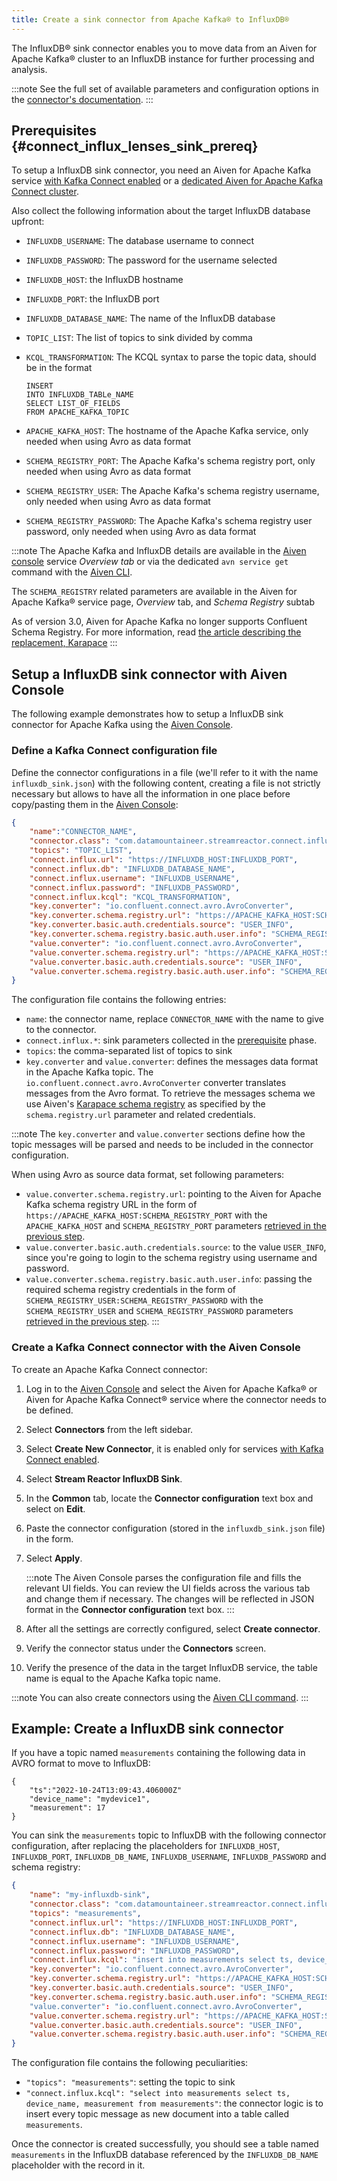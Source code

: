 ```yaml
---
title: Create a sink connector from Apache Kafka® to InfluxDB®
---
```


The InfluxDB® sink connector enables you to move data from an Aiven for
Apache Kafka® cluster to an InfluxDB instance for further processing and
analysis.

:::note
See the full set of available parameters and configuration
options in the [connector's
documentation](https://docs.lenses.io/connectors/sink/influx.html).
:::

## Prerequisites {#connect_influx_lenses_sink_prereq}

To setup a InfluxDB sink connector, you need an Aiven for Apache Kafka
service [with Kafka Connect enabled](enable-connect) or a
[dedicated Aiven for Apache Kafka Connect cluster](/docs/products/kafka/kafka-connect/get-started#apache_kafka_connect_dedicated_cluster).

Also collect the following information about the
target InfluxDB database upfront:

-   `INFLUXDB_USERNAME`: The database username to connect

-   `INFLUXDB_PASSWORD`: The password for the username selected

-   `INFLUXDB_HOST`: the InfluxDB hostname

-   `INFLUXDB_PORT`: the InfluxDB port

-   `INFLUXDB_DATABASE_NAME`: The name of the InfluxDB database

-   `TOPIC_LIST`: The list of topics to sink divided by comma

-   `KCQL_TRANSFORMATION`: The KCQL syntax to parse the topic data,
    should be in the format

    ```
    INSERT
    INTO INFLUXDB_TABLe_NAME
    SELECT LIST_OF_FIELDS
    FROM APACHE_KAFKA_TOPIC
    ```

-   `APACHE_KAFKA_HOST`: The hostname of the Apache Kafka service, only
    needed when using Avro as data format

-   `SCHEMA_REGISTRY_PORT`: The Apache Kafka's schema registry port,
    only needed when using Avro as data format

-   `SCHEMA_REGISTRY_USER`: The Apache Kafka's schema registry
    username, only needed when using Avro as data format

-   `SCHEMA_REGISTRY_PASSWORD`: The Apache Kafka's schema registry user
    password, only needed when using Avro as data format

:::note
The Apache Kafka and InfluxDB details are available in the [Aiven
console](https://console.aiven.io/) service *Overview tab* or via the
dedicated `avn service get` command with the
[Aiven CLI](/docs/tools/cli/service-cli#avn_service_get).

The `SCHEMA_REGISTRY` related parameters are available in the Aiven for
Apache Kafka® service page, *Overview* tab, and *Schema Registry* subtab

As of version 3.0, Aiven for Apache Kafka no longer supports Confluent
Schema Registry. For more information, read [the article describing the
replacement, Karapace](https://help.aiven.io/en/articles/5651983)
:::

## Setup a InfluxDB sink connector with Aiven Console

The following example demonstrates how to setup a InfluxDB sink
connector for Apache Kafka using the [Aiven
Console](https://console.aiven.io/).

### Define a Kafka Connect configuration file

Define the connector configurations in a file (we'll refer to it with
the name `influxdb_sink.json`) with the following content, creating a
file is not strictly necessary but allows to have all the information in
one place before copy/pasting them in the [Aiven
Console](https://console.aiven.io/):

```json
{
    "name":"CONNECTOR_NAME",
    "connector.class": "com.datamountaineer.streamreactor.connect.influx.InfluxSinkConnector",
    "topics": "TOPIC_LIST",
    "connect.influx.url": "https://INFLUXDB_HOST:INFLUXDB_PORT",
    "connect.influx.db": "INFLUXDB_DATABASE_NAME",
    "connect.influx.username": "INFLUXDB_USERNAME",
    "connect.influx.password": "INFLUXDB_PASSWORD",
    "connect.influx.kcql": "KCQL_TRANSFORMATION",
    "key.converter": "io.confluent.connect.avro.AvroConverter",
    "key.converter.schema.registry.url": "https://APACHE_KAFKA_HOST:SCHEMA_REGISTRY_PORT",
    "key.converter.basic.auth.credentials.source": "USER_INFO",
    "key.converter.schema.registry.basic.auth.user.info": "SCHEMA_REGISTRY_USER:SCHEMA_REGISTRY_PASSWORD",
    "value.converter": "io.confluent.connect.avro.AvroConverter",
    "value.converter.schema.registry.url": "https://APACHE_KAFKA_HOST:SCHEMA_REGISTRY_PORT",
    "value.converter.basic.auth.credentials.source": "USER_INFO",
    "value.converter.schema.registry.basic.auth.user.info": "SCHEMA_REGISTRY_USER:SCHEMA_REGISTRY_PASSWORD"
}
```

The configuration file contains the following entries:

-   `name`: the connector name, replace `CONNECTOR_NAME` with the name
    to give to the connector.
-   `connect.influx.*`: sink parameters collected in the
    [prerequisite](/docs/products/kafka/kafka-connect/howto/influx-sink#connect_influx_lenses_sink_prereq) phase.
-   `topics`: the comma-separated list of topics to sink
-   `key.converter` and `value.converter`: defines the messages data
    format in the Apache Kafka topic. The
    `io.confluent.connect.avro.AvroConverter` converter translates
    messages from the Avro format. To retrieve the messages schema we
    use Aiven's [Karapace schema
    registry](https://github.com/aiven/karapace) as specified by the
    `schema.registry.url` parameter and related credentials.

:::note
The `key.converter` and `value.converter` sections define how the topic
messages will be parsed and needs to be included in the connector
configuration.

When using Avro as source data format, set following
parameters:

-   `value.converter.schema.registry.url`: pointing to the Aiven for
    Apache Kafka schema registry URL in the form of
    `https://APACHE_KAFKA_HOST:SCHEMA_REGISTRY_PORT` with the
    `APACHE_KAFKA_HOST` and `SCHEMA_REGISTRY_PORT` parameters
    [retrieved in the previous step](/docs/products/kafka/kafka-connect/howto/influx-sink#connect_influx_lenses_sink_prereq).
-   `value.converter.basic.auth.credentials.source`: to the value
    `USER_INFO`, since you're going to login to the schema registry
    using username and password.
-   `value.converter.schema.registry.basic.auth.user.info`: passing the
    required schema registry credentials in the form of
    `SCHEMA_REGISTRY_USER:SCHEMA_REGISTRY_PASSWORD` with the
    `SCHEMA_REGISTRY_USER` and `SCHEMA_REGISTRY_PASSWORD` parameters
    [retrieved in the previous step](/docs/products/kafka/kafka-connect/howto/influx-sink#connect_influx_lenses_sink_prereq).
:::

### Create a Kafka Connect connector with the Aiven Console

To create an Apache Kafka Connect connector:

1.  Log in to the [Aiven Console](https://console.aiven.io/) and select
    the Aiven for Apache Kafka® or Aiven for Apache Kafka Connect®
    service where the connector needs to be defined.

2.  Select **Connectors** from the left sidebar.

3.  Select **Create New Connector**, it is enabled only for
    services
    [with Kafka Connect enabled](enable-connect).

4.  Select **Stream Reactor InfluxDB Sink**.

5.  In the **Common** tab, locate the **Connector configuration** text
    box and select on **Edit**.

6.  Paste the connector configuration (stored in the
    `influxdb_sink.json` file) in the form.

7.  Select **Apply**.

    :::note
    The Aiven Console parses the configuration file and fills the
    relevant UI fields. You can review the UI fields across the various
    tab and change them if necessary. The changes will be reflected in
    JSON format in the **Connector configuration** text box.
    :::

8.  After all the settings are correctly configured, select **Create
    connector**.

9.  Verify the connector status under the **Connectors** screen.

10. Verify the presence of the data in the target InfluxDB service, the
    table name is equal to the Apache Kafka topic name.

:::note
You can also create connectors using the
[Aiven CLI command](/docs/tools/cli/service/connector#avn_service_connector_create).
:::

## Example: Create a InfluxDB sink connector

If you have a topic named `measurements` containing the following data
in AVRO format to move to InfluxDB:

```
{
    "ts":"2022-10-24T13:09:43.406000Z"
    "device_name": "mydevice1",
    "measurement": 17
}
```

You can sink the `measurements` topic to InfluxDB with the following
connector configuration, after replacing the placeholders for
`INFLUXDB_HOST`, `INFLUXDB_PORT`, `INFLUXDB_DB_NAME`,
`INFLUXDB_USERNAME`, `INFLUXDB_PASSWORD` and schema registry:

```json
{
    "name": "my-influxdb-sink",
    "connector.class": "com.datamountaineer.streamreactor.connect.influx.InfluxSinkConnector",
    "topics": "measurements",
    "connect.influx.url": "https://INFLUXDB_HOST:INFLUXDB_PORT",
    "connect.influx.db": "INFLUXDB_DATABASE_NAME",
    "connect.influx.username": "INFLUXDB_USERNAME",
    "connect.influx.password": "INFLUXDB_PASSWORD",
    "connect.influx.kcql": "insert into measurements select ts, device_name, measurement from measurements",
    "key.converter": "io.confluent.connect.avro.AvroConverter",
    "key.converter.schema.registry.url": "https://APACHE_KAFKA_HOST:SCHEMA_REGISTRY_PORT",
    "key.converter.basic.auth.credentials.source": "USER_INFO",
    "key.converter.schema.registry.basic.auth.user.info": "SCHEMA_REGISTRY_USER:SCHEMA_REGISTRY_PASSWORD"
    "value.converter": "io.confluent.connect.avro.AvroConverter",
    "value.converter.schema.registry.url": "https://APACHE_KAFKA_HOST:SCHEMA_REGISTRY_PORT",
    "value.converter.basic.auth.credentials.source": "USER_INFO",
    "value.converter.schema.registry.basic.auth.user.info": "SCHEMA_REGISTRY_USER:SCHEMA_REGISTRY_PASSWORD"
}
```

The configuration file contains the following peculiarities:

-   `"topics": "measurements"`: setting the topic to sink
-   `"connect.influx.kcql": "select into measurements select ts, device_name, measurement from measurements"`:
    the connector logic is to insert every topic message as new document
    into a table called `measurements`.

Once the connector is created successfully, you should see a table named
`measurements` in the InfluxDB database referenced by the
`INFLUXDB_DB_NAME` placeholder with the record in it.
